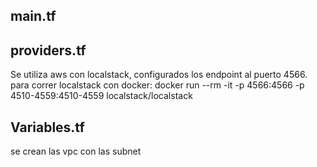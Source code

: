 ## main.tf 


## providers.tf 
Se utiliza aws con localstack, configurados los endpoint al puerto 4566. para correr localstack con docker: docker run --rm -it -p 4566:4566 -p 4510-4559:4510-4559 localstack/localstack

## Variables.tf
se crean las vpc con las subnet
